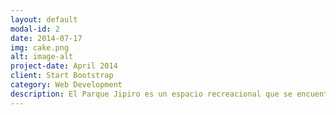 ```yaml
---
layout: default
modal-id: 2
date: 2014-07-17
img: cake.png
alt: image-alt
project-date: April 2014
client: Start Bootstrap
category: Web Development
description: El Parque Jipiro es un espacio recreacional que se encuentra localizado en la provincia de Loja. Este parque también es conocido con el nombre de Parque de la Universidad Cultural a causa de que en aquel se encuentran réplicas de las más importantes manifestaciones culturales del mundo.Entre las réplicas que presenta este parque del Ecuador, se encuentran la réplica de la Catedral de San Basilio, cuya original se sitúa en Moscú. Esta construcción en el parque, cuenta con dos resbaladeras  que la hacen atractiva para los niños. 
---
```

